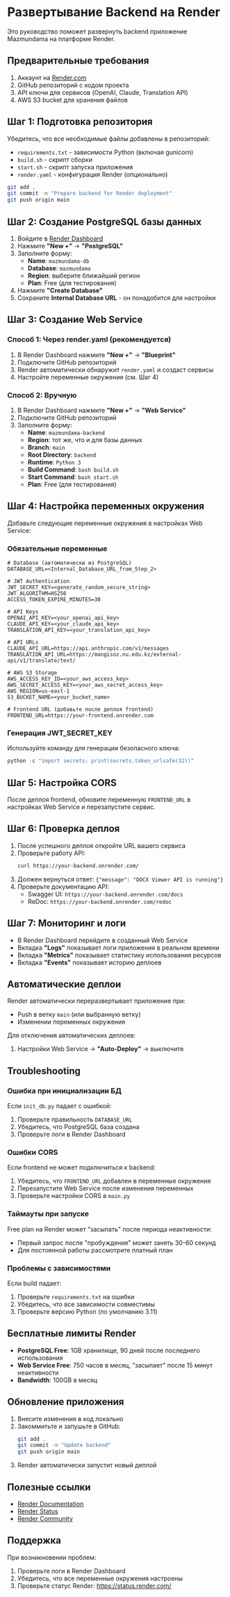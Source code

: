 # Развертывание Backend на Render

Это руководство поможет развернуть backend приложение Mazmundama на платформе Render.

## Предварительные требования

1. Аккаунт на [Render.com](https://render.com)
2. GitHub репозиторий с кодом проекта
3. API ключи для сервисов (OpenAI, Claude, Translation API)
4. AWS S3 bucket для хранения файлов

## Шаг 1: Подготовка репозитория

Убедитесь, что все необходимые файлы добавлены в репозиторий:
- `requirements.txt` - зависимости Python (включая gunicorn)
- `build.sh` - скрипт сборки
- `start.sh` - скрипт запуска приложения
- `render.yaml` - конфигурация Render (опционально)

```bash
git add .
git commit -m "Prepare backend for Render deployment"
git push origin main
```

## Шаг 2: Создание PostgreSQL базы данных

1. Войдите в [Render Dashboard](https://dashboard.render.com)
2. Нажмите **"New +"** → **"PostgreSQL"**
3. Заполните форму:
   - **Name**: `mazmundama-db`
   - **Database**: `mazmundama`
   - **Region**: выберите ближайший регион
   - **Plan**: Free (для тестирования)
4. Нажмите **"Create Database"**
5. Сохраните **Internal Database URL** - он понадобится для настройки

## Шаг 3: Создание Web Service

### Способ 1: Через render.yaml (рекомендуется)

1. В Render Dashboard нажмите **"New +"** → **"Blueprint"**
2. Подключите GitHub репозиторий
3. Render автоматически обнаружит `render.yaml` и создаст сервисы
4. Настройте переменные окружения (см. Шаг 4)

### Способ 2: Вручную

1. В Render Dashboard нажмите **"New +"** → **"Web Service"**
2. Подключите GitHub репозиторий
3. Заполните форму:
   - **Name**: `mazmundama-backend`
   - **Region**: тот же, что и для базы данных
   - **Branch**: `main`
   - **Root Directory**: `backend`
   - **Runtime**: `Python 3`
   - **Build Command**: `bash build.sh`
   - **Start Command**: `bash start.sh`
   - **Plan**: Free (для тестирования)

## Шаг 4: Настройка переменных окружения

Добавьте следующие переменные окружения в настройках Web Service:

### Обязательные переменные

```env
# Database (автоматически из PostgreSQL)
DATABASE_URL=<Internal_Database_URL_from_Step_2>

# JWT Authentication
JWT_SECRET_KEY=<generate_random_secure_string>
JWT_ALGORITHM=HS256
ACCESS_TOKEN_EXPIRE_MINUTES=30

# API Keys
OPENAI_API_KEY=<your_openai_api_key>
CLAUDE_API_KEY=<your_claude_api_key>
TRANSLATION_API_KEY=<your_translation_api_key>

# API URLs
CLAUDE_API_URL=https://api.anthropic.com/v1/messages
TRANSLATION_API_URL=https://mangisoz.nu.edu.kz/external-api/v1/translate/text/

# AWS S3 Storage
AWS_ACCESS_KEY_ID=<your_aws_access_key>
AWS_SECRET_ACCESS_KEY=<your_aws_secret_access_key>
AWS_REGION=us-east-1
S3_BUCKET_NAME=<your_bucket_name>

# Frontend URL (добавьте после деплоя frontend)
FRONTEND_URL=https://your-frontend.onrender.com
```

### Генерация JWT_SECRET_KEY

Используйте команду для генерации безопасного ключа:

```python
python -c "import secrets; print(secrets.token_urlsafe(32))"
```

## Шаг 5: Настройка CORS

После деплоя frontend, обновите переменную `FRONTEND_URL` в настройках Web Service и перезапустите сервис.

## Шаг 6: Проверка деплоя

1. После успешного деплоя откройте URL вашего сервиса
2. Проверьте работу API:
   ```bash
   curl https://your-backend.onrender.com/
   ```
3. Должен вернуться ответ: `{"message": "DOCX Viewer API is running"}`
4. Проверьте документацию API:
   - Swagger UI: `https://your-backend.onrender.com/docs`
   - ReDoc: `https://your-backend.onrender.com/redoc`

## Шаг 7: Мониторинг и логи

- В Render Dashboard перейдите в созданный Web Service
- Вкладка **"Logs"** показывает логи приложения в реальном времени
- Вкладка **"Metrics"** показывает статистику использования ресурсов
- Вкладка **"Events"** показывает историю деплоев

## Автоматические деплои

Render автоматически переразвертывает приложение при:
- Push в ветку `main` (или выбранную ветку)
- Изменении переменных окружения

Для отключения автоматических деплоев:
1. Настройки Web Service → **"Auto-Deploy"** → выключите

## Troubleshooting

### Ошибка при инициализации БД

Если `init_db.py` падает с ошибкой:
1. Проверьте правильность `DATABASE_URL`
2. Убедитесь, что PostgreSQL база создана
3. Проверьте логи в Render Dashboard

### Ошибки CORS

Если frontend не может подключиться к backend:
1. Убедитесь, что `FRONTEND_URL` добавлен в переменные окружения
2. Перезапустите Web Service после изменения переменных
3. Проверьте настройки CORS в `main.py`

### Таймауты при запуске

Free plan на Render может "засыпать" после периода неактивности:
- Первый запрос после "пробуждения" может занять 30-60 секунд
- Для постоянной работы рассмотрите платный план

### Проблемы с зависимостями

Если build падает:
1. Проверьте `requirements.txt` на ошибки
2. Убедитесь, что все зависимости совместимы
3. Проверьте версию Python (по умолчанию 3.11)

## Бесплатные лимиты Render

- **PostgreSQL Free**: 1GB хранилище, 90 дней после последнего использования
- **Web Service Free**: 750 часов в месяц, "засыпает" после 15 минут неактивности
- **Bandwidth**: 100GB в месяц

## Обновление приложения

1. Внесите изменения в код локально
2. Закоммитьте и запушьте в GitHub:
   ```bash
   git add .
   git commit -m "Update backend"
   git push origin main
   ```
3. Render автоматически запустит новый деплой

## Полезные ссылки

- [Render Documentation](https://render.com/docs)
- [Render Status](https://status.render.com/)
- [Render Community](https://community.render.com/)

## Поддержка

При возникновении проблем:
1. Проверьте логи в Render Dashboard
2. Убедитесь, что все переменные окружения настроены
3. Проверьте статус Render: https://status.render.com/
